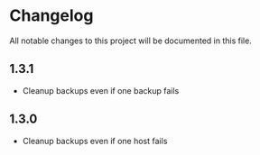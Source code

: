 # Changelog

All notable changes to this project will be documented in this file.

## 1.3.1

- Cleanup backups even if one backup fails

## 1.3.0

- Cleanup backups even if one host fails
